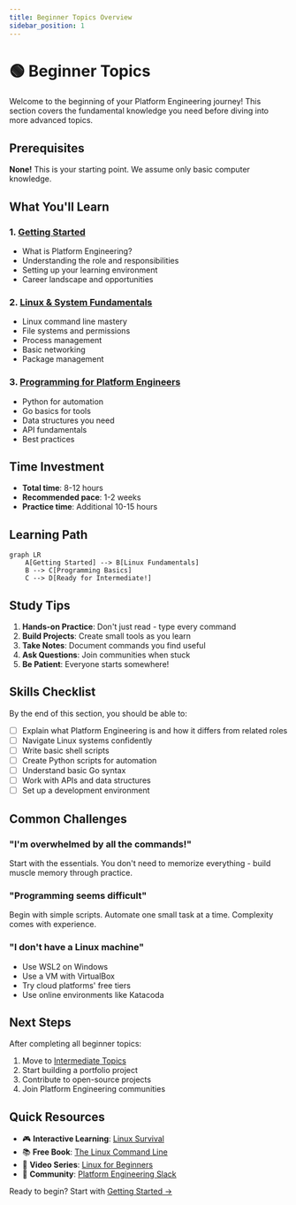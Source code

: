 ```yaml
---
title: Beginner Topics Overview
sidebar_position: 1
---
```


# 🟢 Beginner Topics

Welcome to the beginning of your Platform Engineering journey! This section covers the fundamental knowledge you need before diving into more advanced topics.

## Prerequisites

**None!** This is your starting point. We assume only basic computer knowledge.

## What You'll Learn

### 1. [Getting Started](getting-started)
- What is Platform Engineering?
- Understanding the role and responsibilities
- Setting up your learning environment
- Career landscape and opportunities

### 2. [Linux & System Fundamentals](linux-fundamentals)
- Linux command line mastery
- File systems and permissions
- Process management
- Basic networking
- Package management

### 3. [Programming for Platform Engineers](programming-basics)
- Python for automation
- Go basics for tools
- Data structures you need
- API fundamentals
- Best practices

## Time Investment

- **Total time**: 8-12 hours
- **Recommended pace**: 1-2 weeks
- **Practice time**: Additional 10-15 hours

## Learning Path

```mermaid
graph LR
    A[Getting Started] --> B[Linux Fundamentals]
    B --> C[Programming Basics]
    C --> D[Ready for Intermediate!]
```

## Study Tips

1. **Hands-on Practice**: Don't just read - type every command
2. **Build Projects**: Create small tools as you learn
3. **Take Notes**: Document commands you find useful
4. **Ask Questions**: Join communities when stuck
5. **Be Patient**: Everyone starts somewhere!

## Skills Checklist

By the end of this section, you should be able to:

- [ ] Explain what Platform Engineering is and how it differs from related roles
- [ ] Navigate Linux systems confidently
- [ ] Write basic shell scripts
- [ ] Create Python scripts for automation
- [ ] Understand basic Go syntax
- [ ] Work with APIs and data structures
- [ ] Set up a development environment

## Common Challenges

### "I'm overwhelmed by all the commands!"
Start with the essentials. You don't need to memorize everything - build muscle memory through practice.

### "Programming seems difficult"
Begin with simple scripts. Automate one small task at a time. Complexity comes with experience.

### "I don't have a Linux machine"
- Use WSL2 on Windows
- Use a VM with VirtualBox
- Try cloud platforms' free tiers
- Use online environments like Katacoda

## Next Steps

After completing all beginner topics:
1. Move to [Intermediate Topics](../intermediate/)
2. Start building a portfolio project
3. Contribute to open-source projects
4. Join Platform Engineering communities

## Quick Resources

- 🎮 **Interactive Learning**: [Linux Survival](https://linuxsurvival.com/)
- 📚 **Free Book**: [The Linux Command Line](https://linuxcommand.org/tlcl.php)
- 🎥 **Video Series**: [Linux for Beginners](https://www.youtube.com/playlist?list=PLIhvC56v63IJIujb5cyE13oLuyORZpdkL)
- 💬 **Community**: [Platform Engineering Slack](https://platformengineering.org/slack)

Ready to begin? Start with [Getting Started →](getting-started)